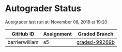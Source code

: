 # Autograder Status
Autograder last run at: November 08, 2018 at 19:20

| GitHub ID | Assignment | Graded Branch |
|-----------|------------|---------------|
| barrierwilliam | a5 | [graded-99269b](https://github.com/Fall2018COMP401-001/a5-barrierwilliam/tree/graded-99269b) | 
